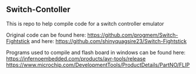 ## Switch-Contoller
This is repo to help compile code for a switch controller emulator

Original code can be found here: https://github.com/progmem/Switch-Fightstick
and here: https://github.com/shinyquagsire23/Switch-Fightstick

Programs used to compile and flash board in windows can be found here:
https://infernoembedded.com/products/avr-tools/release
https://www.microchip.com/DevelopmentTools/ProductDetails/PartNO/FLIP
